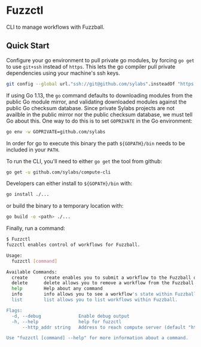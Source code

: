 # Fuzzctl

CLI to manage workflows with Fuzzball.

## Quick Start

Configure your go environment to pull private go modules, by forcing `go get` to use `git+ssh` instead of `https`. This lets the go compiler pull private dependencies using your machine's ssh keys.

```sh
git config --global url."ssh://git@github.com/sylabs".insteadOf "https://github.com/sylabs"
```

If using Go 1.13, the `go` command defaults to downloading modules from the public Go module mirror, and validating downloaded modules against the public Go checksum database. Since private Sylabs projects are not availble in the public mirror nor the public checksum database, we must tell Go about this. One way to do this is to set `GOPRIVATE` in the Go environment:

```sh
go env -w GOPRIVATE=github.com/sylabs
```

In order for go to execute this binary the path `${GOPATH}/bin` needs to be included in your `PATH`.

To run the CLI, you'll need to either `go get` the tool from github:
```sh
go get -u github.com/sylabs/compute-cli
```

Developers can either install to `${GOPATH}/bin` with:

```sh
go install ./...
```

or build the binary to a temporary location with:

```sh
go build -o <path> ./...
```


Finally, run a command:

```sh
$ Fuzzctl
fuzzctl enables control of workflows for Fuzzball.

Usage:
  fuzzctl [command]

Available Commands:
  create      create enables you to submit a workflow to the Fuzzball queue.
  delete      delete allows you to remove a workflow from the Fuzzball queue.
  help        Help about any command
  info        info allows you to see a workflow's state within Fuzzball.
  list        list allows you to list workflows within Fuzzball.

Flags:
  -d, --debug              Enable debug output
  -h, --help               help for fuzzctl
      --http_addr string   Address to reach compute server (default "http://localhost:8080")

Use "fuzzctl [command] --help" for more information about a command.
```